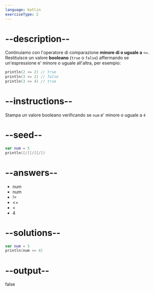 ```yaml
---
language: kotlin
exerciseType: 2
---
```


# --description--

Continuiamo con l'operatore di comparazione **minore di o uguale a** `<=`.
Restituisce un valore **booleano** (`true` o `false`) affermando se un'espressione e' minore o uguale all'altra, per esempio:
```kotlin
println(2 <= 2) // true
println(3 <= 2) // false
println(3 <= 4) // true
```

# --instructions--

Stampa un valore booleano verificando se `num` e' minore o uguale a `4`

# --seed--

```kotlin
var num = 5
println([/][/][/])
```

# --answers--

- num 
- num 
- != 
- <= 
- < 
- 4

# --solutions--

```kotlin
var num = 5
println(num <= 4)
```

# --output--

false
